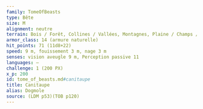 ```yaml
---
family: TomeOfBeasts
type: Bête
size: M
alignment: neutre
terrain: Bois / Forêt, Collines / Vallées, Montagnes, Plaine / Champs / Prairie / Savane
armor_class: 14 (armure naturelle)
hit_points: 71 (11d8+22)
speed: 9 m, fouissement 3 m, nage 3 m
senses: vision aveugle 9 m, Perception passive 11
languages: —
challenge: 1 (200 PX)
x_p: 200
id: tome_of_beasts.md#canitaupe
title: Canitaupe
alias: Dogmole
source: (LDM p53)(TOB p120)
---
```


